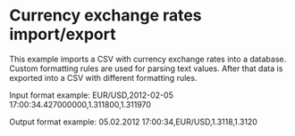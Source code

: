 Currency exchange rates import/export
=======================

This example imports a CSV with currency exchange rates into a database. Custom formatting rules are used for parsing text values.  After that data is exported into a CSV with different formatting rules.

Input format example:
    EUR/USD,2012-02-05 17:00:34.427000000,1.311800,1.311970

Output format example:
    05.02.2012 17:00:34,EUR/USD,1.3118,1.3120



